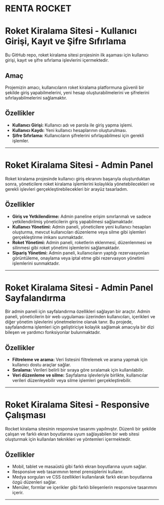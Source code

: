 # RENTA ROCKET

# Roket Kiralama Sitesi - Kullanıcı Girişi, Kayıt ve Şifre Sıfırlama

Bu GitHub repo, roket kiralama sitesi projesinin ilk aşaması için kullanıcı girişi, kayıt ve şifre sıfırlama işlevlerini içermektedir.

## Amaç

Projemizin amacı, kullanıcıların roket kiralama platformuna güvenli bir şekilde giriş yapabilmelerini, yeni hesap oluşturabilmelerini ve şifrelerini sıfırlayabilmelerini sağlamaktır.

## Özellikler

- **Kullanıcı Girişi:** Kullanıcı adı ve parola ile giriş yapma işlemi.
- **Kullanıcı Kaydı:** Yeni kullanıcı hesaplarının oluşturulması.
- **Şifre Sıfırlama:** Kullanıcıların şifrelerini sıfırlayabilmesi için gerekli işlemler.

-------------------------------------

# Roket Kiralama Sitesi - Admin Panel

Roket kiralama projesinde kullanıcı giriş ekranını başarıyla oluşturduktan sonra, yöneticilere roket kiralama işlemlerini kolaylıkla yönetebilecekleri ve gerekli işlevleri gerçekleştirebilecekleri bir arayüz tasarladım.

## Özellikler

- **Giriş ve Yetkilendirme:** Admin paneline erişim sınırlanmalı ve sadece yetkilendirilmiş yöneticilerin giriş yapabilmesi sağlamaktadır.
- **Kullanıcı Yönetimi:** Admin paneli, yöneticilere yeni kullanıcı hesapları oluşturma, mevcut kullanıcıları düzenleme veya silme gibi işlemleri gerçekleştirme imkanı sunmaktadır.
- **Roket Yönetimi:** Admin paneli, roketlerin eklenmesi, düzenlenmesi ve silinmesi gibi roket yönetimi işlemlerini sağlamaktadır.
- **Sipariş Yönetimi:** Admin paneli, kullanıcıların yaptığı rezervasyonları görüntüleme, onaylama veya iptal etme gibi rezervasyon yönetimi işlemlerini sunmaktadır.

-------------------------------------

# Roket Kiralama Sitesi - Admin Panel Sayfalandırma 

Bir admin paneli için sayfalandırma özellikleri sağlayan bir araçtır. Admin paneli, yöneticilerin bir web uygulaması üzerinden kullanıcıları, içerikleri ve diğer yönetim işlevlerini yönetmelerine olanak tanır. Bu projede, sayfalandırma işlemleri için geliştiriciye kolaylık sağlamak amacıyla bir dizi bileşen ve yardımcı fonksiyonlar bulunmaktadır.

## Özellikler

- **Filtreleme ve arama:** Veri listesini filtrelemek ve arama yapmak için kullanıcı dostu araçlar sağlar.
- **Sıralama:** Verileri belirli bir sıraya göre sıralamak için kullanılabilir.
- **Veri düzenleme ve silme:** Sayfalama işlevleriyle birlikte, kullanıcılar verileri düzenleyebilir veya silme işlemleri gerçekleştirebilir.

-------------------------------------

# Roket Kiralama Sitesi - Responsive Çalışması

Rocket kiralama sitesinin responsive tasarımı yapılmıştır. Düzenli bir şekilde çalışan ve farklı ekran boyutlarına uyum sağlayabilen bir web sitesi oluşturmak için kullanılan teknikleri ve yöntemleri içermektedir.

## Özellikler

- Mobil, tablet ve masaüstü gibi farklı ekran boyutlarına uyum sağlar.
- Responsive web tasarımının temel prensiplerini kullanır.
- Medya sorguları ve CSS özellikleri kullanılarak farklı ekran boyutlarına özgü düzenleri sağlar.
- Menüler, formlar ve içerikler gibi farklı bileşenlerin responsive tasarımını içerir.

-------------------------------------





